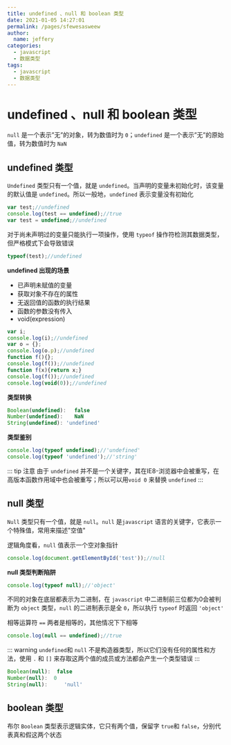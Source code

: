 ```yaml
---
title: undefined 、null 和 boolean 类型
date: 2021-01-05 14:27:01
permalink: /pages/sfewesasweew
author: 
  name: jeffery
categories: 
  - javascript
  - 数据类型
tags: 
  - javascript
  - 数据类型
---
```


# undefined 、null 和 boolean 类型


`null` 是一个表示”无”的对象，转为数值时为 `0`；`undefined` 是一个表示”无”的原始值，转为数值时为 `NaN`

## undefined 类型

`Undefined` 类型只有一个值，就是 `undefined`。当声明的变量未初始化时，该变量的默认值是 `undefined`。所以一般地，`undefined` 表示变量没有初始化

```js
var test;//undefined
console.log(test == undefined);//true
var test = undefined;//undefined
```

对于尚未声明过的变量只能执行一项操作，使用 `typeof` 操作符检测其数据类型，但严格模式下会导致错误
```js
typeof(test);//undefined
```

**undefined 出现的场景**

- 已声明未赋值的变量
- 获取对象不存在的属性
- 无返回值的函数的执行结果
- 函数的参数没有传入
- void(expression)

```js
var i;
console.log(i);//undefined
var o = {};
console.log(o.p);//undefined
function f(){};
console.log(f());//undefined
function f(x){return x;}
console.log(f());//undefined
console.log(void(0));//undefined
```

**类型转换**

```js
Boolean(undefined):　 false
Number(undefined):　  NaN
String(undefined): 'undefined'    
```

**类型鉴别**

```js
console.log(typeof undefined);//'undefined'
console.log(typeof 'undefined');//'string'
```

::: tip 注意
由于 `undefined` 并不是一个关键字，其在IE8-浏览器中会被重写，在高版本函数作用域中也会被重写；所以可以用`void 0` 来替换 `undefined`
:::

## null 类型

`Null` 类型只有一个值，就是 `null`。`null` 是`javascript` 语言的关键字，它表示一个特殊值，常用来描述"空值"

逻辑角度看，`null` 值表示一个空对象指针
```js
console.log(document.getElementById('test'));//null
```

**null 类型判断陷阱**

```js
console.log(typeof null);//'object'
```

不同的对象在底层都表示为二进制，在 `javascript` 中二进制前三位都为0会被判断为 `object` 类型，`null` 的二进制表示是全 `0`，所以执行 `typeof` 时返回 `'object'`

相等运算符 `==` 两者是相等的，其他情况下下相等

```js
console.log(null == undefined);//true
```

::: warning
`undefined`和 `null` 不是构造器类型，所以它们没有任何的属性和方法，使用 `.` 和 `[]` 来存取这两个值的成员或方法都会产生一个类型错误
:::

```js
Boolean(null):  false
Number(null):  0
String(null): 　　 'null'
```

## boolean 类型

布尔 `Boolean` 类型表示逻辑实体，它只有两个值，保留字 `true`和 `false`，分别代表真和假这两个状态